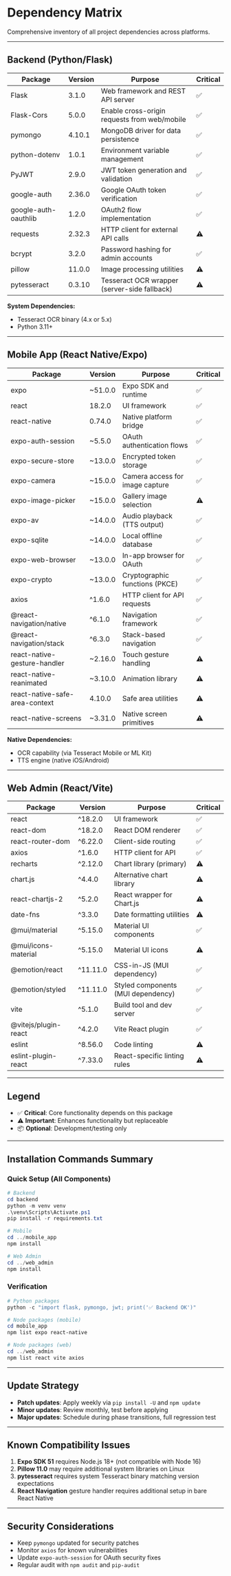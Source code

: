# Dependency Matrix

Comprehensive inventory of all project dependencies across platforms.

---

## Backend (Python/Flask)

| Package | Version | Purpose | Critical |
|---------|---------|---------|----------|
| Flask | 3.1.0 | Web framework and REST API server | ✅ |
| Flask-Cors | 5.0.0 | Enable cross-origin requests from web/mobile | ✅ |
| pymongo | 4.10.1 | MongoDB driver for data persistence | ✅ |
| python-dotenv | 1.0.1 | Environment variable management | ✅ |
| PyJWT | 2.9.0 | JWT token generation and validation | ✅ |
| google-auth | 2.36.0 | Google OAuth token verification | ✅ |
| google-auth-oauthlib | 1.2.0 | OAuth2 flow implementation | ✅ |
| requests | 2.32.3 | HTTP client for external API calls | ⚠️ |
| bcrypt | 3.2.0 | Password hashing for admin accounts | ✅ |
| pillow | 11.0.0 | Image processing utilities | ⚠️ |
| pytesseract | 0.3.10 | Tesseract OCR wrapper (server-side fallback) | ⚠️ |

**System Dependencies:**
- Tesseract OCR binary (4.x or 5.x)
- Python 3.11+

---

## Mobile App (React Native/Expo)

| Package | Version | Purpose | Critical |
|---------|---------|---------|----------|
| expo | ~51.0.0 | Expo SDK and runtime | ✅ |
| react | 18.2.0 | UI framework | ✅ |
| react-native | 0.74.0 | Native platform bridge | ✅ |
| expo-auth-session | ~5.5.0 | OAuth authentication flows | ✅ |
| expo-secure-store | ~13.0.0 | Encrypted token storage | ✅ |
| expo-camera | ~15.0.0 | Camera access for image capture | ✅ |
| expo-image-picker | ~15.0.0 | Gallery image selection | ⚠️ |
| expo-av | ~14.0.0 | Audio playback (TTS output) | ✅ |
| expo-sqlite | ~14.0.0 | Local offline database | ✅ |
| expo-web-browser | ~13.0.0 | In-app browser for OAuth | ✅ |
| expo-crypto | ~13.0.0 | Cryptographic functions (PKCE) | ✅ |
| axios | ^1.6.0 | HTTP client for API requests | ✅ |
| @react-navigation/native | ^6.1.0 | Navigation framework | ✅ |
| @react-navigation/stack | ^6.3.0 | Stack-based navigation | ✅ |
| react-native-gesture-handler | ~2.16.0 | Touch gesture handling | ⚠️ |
| react-native-reanimated | ~3.10.0 | Animation library | ⚠️ |
| react-native-safe-area-context | 4.10.0 | Safe area utilities | ⚠️ |
| react-native-screens | ~3.31.0 | Native screen primitives | ⚠️ |

**Native Dependencies:**
- OCR capability (via Tesseract Mobile or ML Kit)
- TTS engine (native iOS/Android)

---

## Web Admin (React/Vite)

| Package | Version | Purpose | Critical |
|---------|---------|---------|----------|
| react | ^18.2.0 | UI framework | ✅ |
| react-dom | ^18.2.0 | React DOM renderer | ✅ |
| react-router-dom | ^6.22.0 | Client-side routing | ✅ |
| axios | ^1.6.0 | HTTP client for API | ✅ |
| recharts | ^2.12.0 | Chart library (primary) | ⚠️ |
| chart.js | ^4.4.0 | Alternative chart library | ⚠️ |
| react-chartjs-2 | ^5.2.0 | React wrapper for Chart.js | ⚠️ |
| date-fns | ^3.3.0 | Date formatting utilities | ⚠️ |
| @mui/material | ^5.15.0 | Material UI components | ✅ |
| @mui/icons-material | ^5.15.0 | Material UI icons | ⚠️ |
| @emotion/react | ^11.11.0 | CSS-in-JS (MUI dependency) | ✅ |
| @emotion/styled | ^11.11.0 | Styled components (MUI dependency) | ✅ |
| vite | ^5.1.0 | Build tool and dev server | ✅ |
| @vitejs/plugin-react | ^4.2.0 | Vite React plugin | ✅ |
| eslint | ^8.56.0 | Code linting | ⚠️ |
| eslint-plugin-react | ^7.33.0 | React-specific linting rules | ⚠️ |

---

## Legend

- ✅ **Critical**: Core functionality depends on this package
- ⚠️ **Important**: Enhances functionality but replaceable
- 📦 **Optional**: Development/testing only

---

## Installation Commands Summary

### Quick Setup (All Components)

```powershell
# Backend
cd backend
python -m venv venv
.\venv\Scripts\Activate.ps1
pip install -r requirements.txt

# Mobile
cd ../mobile_app
npm install

# Web Admin
cd ../web_admin
npm install
```

### Verification

```powershell
# Python packages
python -c "import flask, pymongo, jwt; print('✅ Backend OK')"

# Node packages (mobile)
cd mobile_app
npm list expo react-native

# Node packages (web)
cd ../web_admin
npm list react vite axios
```

---

## Update Strategy

- **Patch updates**: Apply weekly via `pip install -U` and `npm update`
- **Minor updates**: Review monthly, test before applying
- **Major updates**: Schedule during phase transitions, full regression test

---

## Known Compatibility Issues

1. **Expo SDK 51** requires Node.js 18+ (not compatible with Node 16)
2. **Pillow 11.0** may require additional system libraries on Linux
3. **pytesseract** requires system Tesseract binary matching version expectations
4. **React Navigation** gesture handler requires additional setup in bare React Native

---

## Security Considerations

- Keep `pymongo` updated for security patches
- Monitor `axios` for known vulnerabilities
- Update `expo-auth-session` for OAuth security fixes
- Regular audit with `npm audit` and `pip-audit`
